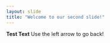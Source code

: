 ```yaml
---
layout: slide
title: "Welcome to our second slide!"
---
```

**Test Text**
Use the left arrow to go back!
